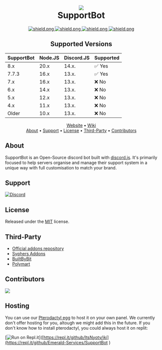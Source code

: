 <h1 align="center">
    <br>
    <a href="https://github.com/Emerald-Services/SupportBot"><img src="https://i.imgur.com/cuadAYv.png"></a>
    <br>
    SupportBot
    <br>
</h1>

<div align="center">

<a href="https://opensource.org/licenses/MIT">
    <img src="https://img.shields.io/badge/license-MIT-green?style=for-the-badge" alt="shield.png">
</a>

<a href="https://github.com/discordjs">
    <img src="https://img.shields.io/badge/discord.js-v13.6.x-blue.svg?style=for-the-badge&logo=javascript.svg" alt="shield.png">
</a>

<a href="https://github.com/nodejs/node">
    <img src="https://img.shields.io/badge/node.js-v16.14.x-green.svg?style=for-the-badge&logo=node" alt="shield.png">
</a>

<a href="https://github.com/Emerald-Services/SupportBot/releases">
    <img src="https://img.shields.io/github/downloads/Emerald-Services/SupportBot/total?style=for-the-badge" alt="shield.png">
</a>

## Supported Versions

| SupportBot | Node.JS | Discord.JS |  Supported |
|------------|---------|------------|------------|
|    8.x     |   20.x  |    14.x.   | ✅ Yes
|    7.7.3   |   16.x  |    13.x.   | ✅ Yes
|    7.x     |   16.x  |    13.x.   | ❌ No
|    6.x     |   14.x  |    13.x.   | ❌ No
|    5.x     |   12.x  |    13.x.   | ❌ No
|    4.x     |   11.x  |    13.x.   | ❌ No
|    Older   | 10.x    |    13.x.   | ❌ No

</div>

<p align="center">
  <a href="https://emeraldsrv.com/">Website</a>
  •
  <a href="https://github.com/Emerald-Services/SupportBot/wiki">Wiki</a>
<br>
  <a href="#about">About</a>
  •
  <a href="#support">Support</a>
  •
  <a href="#license">License</a>
  •
  <a href="https://github.com/Emerald-Services/SupportBot/wiki/Third-Party-Developer">Third-Party</a>
  •
  <a href="#contributors">Contributors</a>
</p>

## About

SupportBot is an Open-Source discord bot built with [discord.js](https://github.com/discordjs/discord.js). It's primarily focused to help servers organise and manage their support system in a unique way with full customisation to match your brand.

## Support

<a href="https://emeraldsrv.com/discord">
    <img alt="Discord" src="https://img.shields.io/discord/597779408295821323?logo=discord&logoColor=white&style=for-the-badge">
</a>


## License

Released under the [MIT](https://opensource.org/licenses/MIT) license.


## Third-Party

- [Official addons repository](https://github.com/Emerald-Services/Addons/)
- [Syphers Addons](https://github.com/SypherRed/SB_Addons_Unofficial)
- [BuiltByBit](https://builtbybit.com/supportbot)
- [Polymart](https://polymart.org/resource/supportbot-1-discord-ticket-bot.518)


## Contributors

<a href="https://github.com/Emerald-Services/SupportBot/graphs/contributors">
  <img src="https://contrib.rocks/image?repo=Emerald-Services/SupportBot">
</a>

## Hosting

You can use our [Pterodactyl egg](https://github.com/Emerald-Services/Pterodactyl-Egg) to host it on your own panel. We currently don't offer hosting for you, altough we might add this in the future.
If you don't know how to install pterodactyl, you could always host it on replit:

[![Run on Repl.it](https://repl.it/badge/github/ItsNyoty/IKI-bot)]([https://repl.it/github/ItsNyoty/iki](https://repl.it/github/Emerald-Services/SupportBot
)



